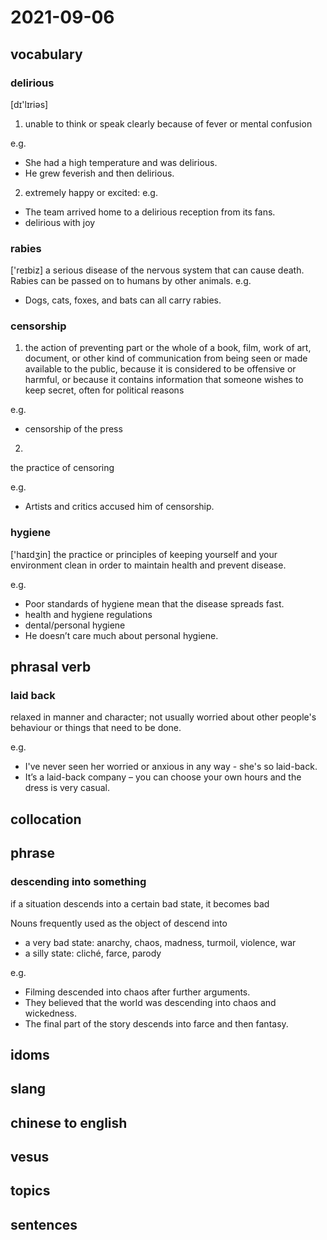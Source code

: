 # 2021-09-06
## vocabulary
### delirious
[dɪ'lɪriəs]
1. unable to think or speak clearly because of fever or mental confusion

e.g.
- She had a high temperature and was delirious.
- He grew feverish and then delirious.

2. extremely happy or excited:
e.g.
- The team arrived home to a delirious reception from its fans.
- delirious with joy

### rabies
['reɪbiz]
a serious disease of the nervous system that can cause death. Rabies can be passed on to humans by other animals.
e.g.
- Dogs, cats, foxes, and bats can all carry rabies.

### censorship
1. the action of preventing part or the whole of a book, film, work of art, document, or other kind of communication from being seen or made available to the public, because it is considered to be offensive or harmful, or because it contains information that someone wishes to keep secret, often for political reasons

e.g.
- censorship of the press

2. 
the practice of censoring

e.g.
- Artists and critics accused him of censorship.

### hygiene
['haɪdʒin]
the practice or principles of keeping yourself and your environment clean in order to maintain health and prevent disease.

e.g.
- Poor standards of hygiene mean that the disease spreads fast.
- health and hygiene regulations
- dental/personal hygiene
- He doesn’t care much about personal hygiene.

## phrasal verb
### laid back
relaxed in manner and character; not usually worried about other people's behaviour or things that need to be done.

e.g.
- I've never seen her worried or anxious in any way - she's so laid-back.
- It’s a laid-back company – you can choose your own hours and the dress is very casual.

## collocation

## phrase
### descending into something
if a situation descends into a certain bad state, it becomes bad

Nouns frequently used as the object of descend into
- a very bad state: anarchy, chaos, madness, turmoil, violence, war
- a silly state: cliché, farce, parody

e.g.
- Filming descended into chaos after further arguments.
- They believed that the world was descending into chaos and wickedness.
- The final part of the story descends into farce and then fantasy.

## idoms

## slang

## chinese to english

## vesus

## topics

## sentences
